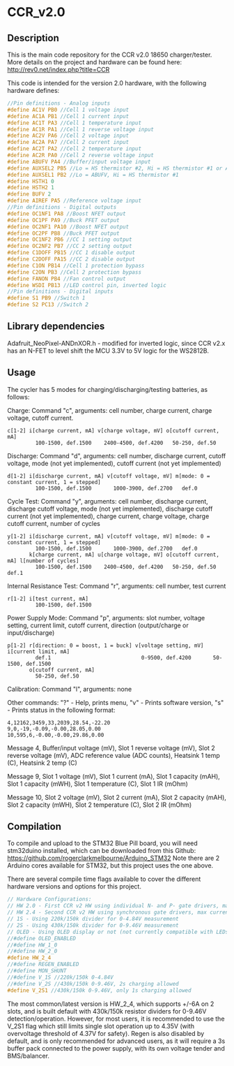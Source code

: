 # CCR_v2.0

## Description

This is the main code repository for the CCR v2.0 18650 charger/tester. More details on the project and hardware can be found here: http://rev0.net/index.php?title=CCR

This code is intended for the version 2.0 hardware, with the following hardware defines:
```c
//Pin definitions - Analog inputs
#define AC1V PB0 //Cell 1 voltage input
#define AC1A PB1 //Cell 1 current input
#define AC1T PA3 //Cell 1 temperature input
#define AC1R PA1 //Cell 1 reverse voltage input
#define AC2V PA6 //Cell 2 voltage input
#define AC2A PA7 //Cell 2 current input
#define AC2T PA2 //Cell 2 temperature input
#define AC2R PA0 //Cell 2 reverse voltage input
#define ABUFV PA4 //Buffer/input voltage input
#define AUXSEL2 PB5 //Lo = HS thermistor #2, Hi = HS thermistor #1 or ABUFV
#define AUXSEL1 PB2 //Lo = ABUFV, Hi = HS thermistor #1
#define HSTH1 0
#define HSTH2 1
#define BUFV 2
#define AIREF PA5 //Reference voltage input
//Pin definitions - Digital outputs
#define OC1NF1 PA8 //Boost NFET output
#define OC1PF PA9 //Buck PFET output
#define OC2NF1 PA10 //Boost NFET output
#define OC2PF PB8 //Buck PFET output
#define OC1NF2 PB6 //CC 1 setting output
#define OC2NF2 PB7 //CC 2 setting output
#define C1DOFF PB15 //CC 1 disable output
#define C2DOFF PA15 //CC 2 disable output
#define C1ON PB14 //Cell 1 protection bypass
#define C2ON PB3 //Cell 2 protection bypass
#define FANON PB4 //Fan control output
#define WSDI PB13 //LED control pin, inverted logic
//Pin definitions - Digital inputs
#define S1 PB9 //Switch 1
#define S2 PC13 //Switch 2
```

## Library dependencies
Adafruit_NeoPixel-ANDnXOR.h - modified for inverted logic, since CCR v2.x has an N-FET to level shift the MCU 3.3V to 5V logic for the WS2812B.

## Usage

The cycler has 5 modes for charging/discharging/testing batteries, as follows:

Charge: Command "c", arguments: cell number, charge current, charge voltage, cutoff current.
```
c[1-2] i[charge current, mA] v[charge voltage, mV] o[cutoff current, mA]
         100-1500, def.1500    2400-4500, def.4200   50-250, def.50
```
Discharge: Command "d", arguments: cell number, discharge current, cutoff voltage, mode (not yet implemented), cutoff current (not yet implemented)
```
d[1-2] i[discharge current, mA] v[cutoff voltage, mV] m[mode: 0 = constant current, 1 = stepped]
         100-1500, def.1500       1000-3900, def.2700   def.0
```
Cycle Test: Command "y", arguments: cell number, discharge current, discharge cutoff voltage, mode (not yet implemented), discharge cutoff current (not yet implemented), charge current, charge voltage, charge cutoff current, number of cycles
```
y[1-2] i[discharge current, mA] v[cutoff voltage, mV] m[mode: 0 = constant current, 1 = stepped]
         100-1500, def.1500       1000-3900, def.2700   def.0
       k[charge current, mA] u[charge voltage, mV] o[cutoff current, mA] l[number of cycles]
         100-1500, def.1500    2400-4500, def.4200   50-250, def.50        def.1
```
Internal Resistance Test: Command "r", arguments: cell number, test current
```
r[1-2] i[test current, mA]
         100-1500, def.1500
```
Power Supply Mode: Command "p", arguments: slot number, voltage setting, current limit, cutoff current, direction (output/charge or input/discharge)
```
p[1-2] r[direction: 0 = boost, 1 = buck] v[voltage setting, mV] i[current limit, mA]
         def.1                             0-9500, def.4200       50-1500, def.1500
       o[cutoff current, mA]
         50-250, def.50
```
Calibration: Command "l", arguments: none

Other commands: "?" - Help, prints menu, "v" - Prints software version, "s" - Prints status in the following format:
```
4,12162,3459,33,2039,28.54,-22.20
9,0,-19,-0.09,-0.00,28.05,0.00
10,595,6,-0.00,-0.00,29.86,0.00
```
Message 4, Buffer/input voltage (mV), Slot 1 reverse voltage (mV), Slot 2 reverse voltage (mV), ADC reference value (ADC counts), Heatsink 1 temp (C), Heatsink 2 temp (C)

Message 9, Slot 1 voltage (mV), Slot 1 current (mA), Slot 1 capacity (mAH), Slot 1 capacity (mWH), Slot 1 temperature (C), Slot 1 IR (mOhm)

Message 10, Slot 2 voltage (mV), Slot 2 current (mA), Slot 2 capacity (mAH), Slot 2 capacity (mWH), Slot 2 temperature (C), Slot 2 IR (mOhm)

## Compilation

To compile and upload to the STM32 Blue Pill board, you will need stm32duino installed, which can be downloaded from this Github: https://github.com/rogerclarkmelbourne/Arduino_STM32
Note there are 2 Arduino cores available for STM32, but this project uses the one above. 

There are several compile time flags available to cover the different hardware versions and options for this project. 

```c
// Hardware Configurations:
// HW 2.0 - First CCR v2 HW using individual N- and P- gate drivers, max current 3A from 12V, 3.5A from 5V
// HW 2.4 - Second CCR v2 HW using synchronous gate drivers, max current +/-6A from 7.5-12V
// 1S - Using 220k/150k divider for 0-4.84V measurement
// 2S - Using 430k/150k divider for 0-9.46V measurement
// OLED - Using OLED display or not (not currently compatible with LEDs)
//#define OLED_ENABLED
//#define HW_1_0
//#define HW_2_0
#define HW_2_4
//#define REGEN_ENABLED
//#define MON_SHUNT
//#define V_1S //220k/150k 0-4.84V
//#define V_2S //430k/150k 0-9.46V, 2s charging allowed
#define V_2S1 //430k/150k 0-9.46V, only 1s charging allowed
```

The most common/latest version is HW_2_4, which supports +/-6A on 2 slots, and is built default with 430k/150k resistor dividers for 0-9.46V detection/operation. However, for most users, it is recommended to use the V_2S1 flag which still limits single slot operation up to 4.35V (with overvoltage threshold of 4.37V for safety). Regen is also disabled by default, and is only recommended for advanced users, as it will require a 3s buffer pack connected to the power supply, with its own voltage tender and BMS/balancer.
